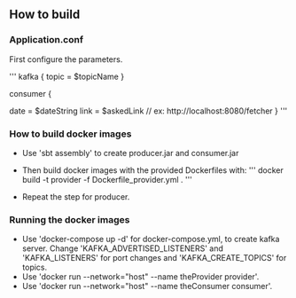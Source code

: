 ## How to build

### Application.conf

First configure the parameters.

'''
kafka {
  topic = $topicName
}

consumer {

  date = $dateString
  link = $askedLink // ex: http://localhost:8080/fetcher
}
'''

### How to build docker images

- Use 'sbt assembly' to create producer.jar and consumer.jar
- Then build docker images with the provided Dockerfiles with:
'''
docker build -t provider -f Dockerfile_provider.yml .
'''

- Repeat the step for producer.

### Running the docker images

- Use 'docker-compose up -d' for docker-compose.yml, to create kafka server. Change 'KAFKA_ADVERTISED_LISTENERS' and 'KAFKA_LISTENERS' for port changes and 'KAFKA_CREATE_TOPICS' for topics.
- Use 'docker run --network="host" --name theProvider provider'.
- Use 'docker run --network="host" --name theConsumer consumer'.
